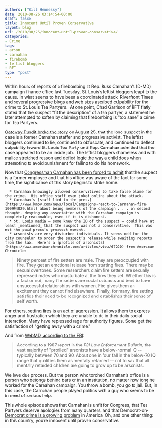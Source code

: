 ```yaml
---
authors: ["Bill Hennessy"]
date: 2010-08-26 03:14:54+00:00
draft: false
title: Innocent Until Proven Conservative
layout: blog
url: /2010/08/25/innocent-until-proven-conservative/
categories:
- Crime
tags:
- arson
- carnahan
- firebomb
- leftist bloggers
- RFT
type: "post"
---
```


Within hours of reports of a firebombing at Rep. Russ Carnahan’s (D-MO) campaign finance office last Tuesday, St. Louis’s leftist bloggers leapt to the cause. In what seems to have been a coordinated attack, Riverfront Times and several progressive blogs and web sites ascribed culpability for the crime to St. Louis Tea Partyers.  At one point, Chad Garrison of RFT flatly stated that the suspect “fit the description” of a tea partyer, a statement he later attempted to soften by claiming that firebombing is “too sane” a crime for Tea Partyers.

[Gateway Pundit broke the story](https://gatewaypundit.firstthings.com/2010/08/vandal-who-firebombed-carnahans-office-identified-hes-a-dem-operative-disgruntled-employee/) on August 25, that the lone suspect in the case is a former Carnahan staffer and progressive activist. The leftist bloggers continued to lie, continued to obfuscate, and continued to deflect culpability toward St. Louis Tea Party until Rep. Carnahan admitted that the case appeared to be an inside job.  The leftist bloggers shameless and with malice stretched reason and defied logic the way a child does when attempting to avoid punishment for failing to do his homework.

Now that [Congressman Carnahan has been forced to admit](https://gatewaypundit.firstthings.com/2010/08/breaking-carnahan-admits-staffer-was-behind-office-firebombing/) that the suspect is a former employee and that his office was aware of the fact for some time, the significance of this story begins to strike home.



	  * Carnahan knowingly allowed conservatives to take false blame for the crime.  His office staff even joked online about the attack.
	  * Carnahan’s [staff lied to the press](https://www.kmov.com/news/local/Campaigns-react-to-Carnahan-fire-100994029.html) about being members of the campaign . . . on second thought, denying any association with the Carnahan campaign is completely reasonable, even if it is dishonest.
	  * St. Louis media – some knew the ID of the suspect – could have at least _mentioned_ that the suspect was not a conservative.  This was not the paid press’s greatest moment.
	  * Arsonists are very disturbed individuals. It seems odd for the city counselor to order the suspect’s release while awaiting reports from the lab.  Here’s a [profile of arsonists](https://www.americanchronicle.com/articles/view/67220) from American Chronicle:



> Ninety percent of fire setters are male. They are preoccupied with fire. They get an emotional release from starting fires. There may be sexual overtones. Some researchers claim fire setters are sexually repressed males who masturbate at the fires they set. Whether this is a fact or not, many fire setters are social outcasts and tend to have unsuccessful relationships with women. Fire gives them an excitement they cannot find elsewhere. Finally, for many, fire setting satisfies their need to be recognized and establishes their sense of self worth.

For others, setting fires is an act of aggression. It allows them to express anger and frustration which they are unable to do in their daily social interaction. Many have repressed rage for authority figures. Some get the satisfaction of "getting away with a crime."


And from [WebMD, according to the FBI](https://www.webmd.com/mental-health/news/20031029/inside-arsonists-mind):


> According to a 1987 report in the _FBI Law Enforcement Bulletin_, the vast majority of "profiled" arsonists have a below-normal IQ -- typically between 70 and 90. About one in four fall in the below-70 IQ range that qualifies them as mentally retarded -- not to say that all mentally retarded children are going to grow up to be arsonists.


We love due process. But the person who torched Carnahan’s office is a person who belongs behind bars or in an institution, no matter how long he worked for the Carnahan campaign. You throw a bomb, you go to jail. But, in this case, the Carnahan people played politics with a guy who seems to be in need of serious help.

This whole episode shows that Carnahan is unfit for Congress, that Tea Partyers deserve apologies from many quarters, and that [Democrat-on-Democrat crime is a growing problem](https://michellemalkin.com/2010/08/25/not-again-another-act-of-democrat-vandalism-falsely-blamed-on-tea-party/) in America. Oh, and one other thing: in this country, you’re innocent until proven conservative.
